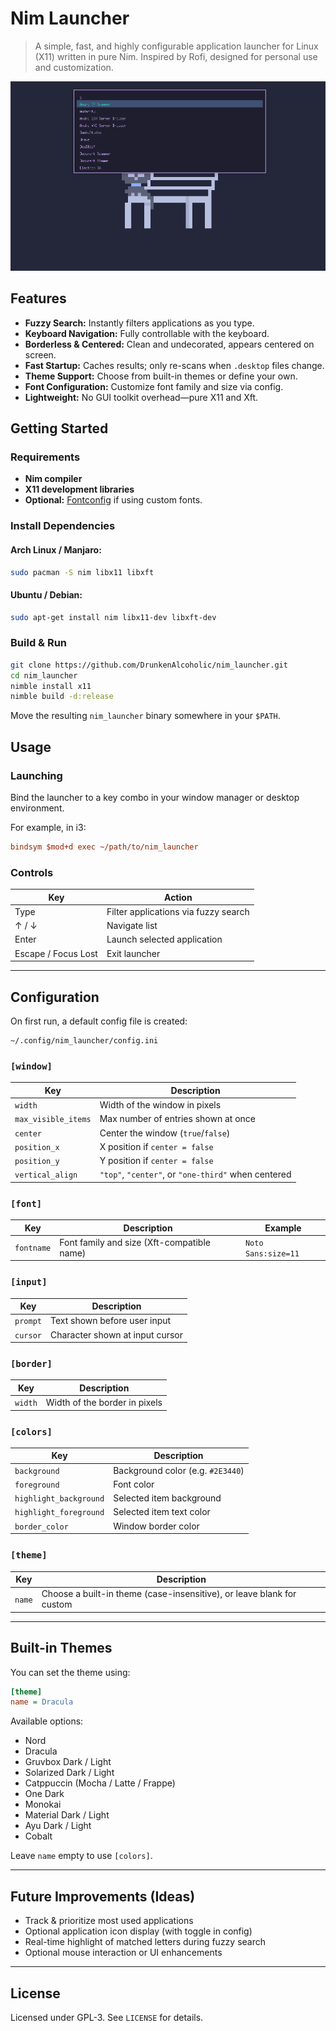 # Nim Launcher

> A simple, fast, and highly configurable application launcher for Linux (X11) written in pure Nim. Inspired by Rofi, designed for personal use and customization.

![Nim Launcher with Dracula Colours](ScreenShot.png)

## Features

- **Fuzzy Search:** Instantly filters applications as you type.
- **Keyboard Navigation:** Fully controllable with the keyboard.
- **Borderless & Centered:** Clean and undecorated, appears centered on screen.
- **Fast Startup:** Caches results; only re-scans when `.desktop` files change.
- **Theme Support:** Choose from built-in themes or define your own.
- **Font Configuration:** Customize font family and size via config.
- **Lightweight:** No GUI toolkit overhead—pure X11 and Xft.

## Getting Started

### Requirements

- **Nim compiler**
- **X11 development libraries**
- **Optional:** [Fontconfig](https://www.freedesktop.org/wiki/Software/fontconfig/) if using custom fonts.

### Install Dependencies

#### Arch Linux / Manjaro:
```bash
sudo pacman -S nim libx11 libxft
```

#### Ubuntu / Debian:
```bash
sudo apt-get install nim libx11-dev libxft-dev
```

### Build & Run

```bash
git clone https://github.com/DrunkenAlcoholic/nim_launcher.git
cd nim_launcher
nimble install x11
nimble build -d:release
```

Move the resulting `nim_launcher` binary somewhere in your `$PATH`.

## Usage

### Launching

Bind the launcher to a key combo in your window manager or desktop environment.

For example, in i3:
```ini
bindsym $mod+d exec ~/path/to/nim_launcher
```

### Controls

| Key            | Action                          |
|----------------|----------------------------------|
| Type           | Filter applications via fuzzy search |
| ↑ / ↓          | Navigate list                   |
| Enter          | Launch selected application     |
| Escape / Focus Lost | Exit launcher             |

---

## Configuration

On first run, a default config file is created:

```
~/.config/nim_launcher/config.ini
```

### `[window]`

| Key                 | Description                                                              |
|---------------------|--------------------------------------------------------------------------|
| `width`             | Width of the window in pixels                                            |
| `max_visible_items` | Max number of entries shown at once                                      |
| `center`            | Center the window (`true`/`false`)                                       |
| `position_x`        | X position if `center = false`                                           |
| `position_y`        | Y position if `center = false`                                           |
| `vertical_align`    | `"top"`, `"center"`, or `"one-third"` when centered                      |

### `[font]`

| Key        | Description                                | Example                  |
|------------|--------------------------------------------|--------------------------|
| `fontname` | Font family and size (Xft-compatible name) | `Noto Sans:size=11`      |

### `[input]`

| Key      | Description                      |
|----------|----------------------------------|
| `prompt` | Text shown before user input     |
| `cursor` | Character shown at input cursor  |

### `[border]`

| Key     | Description                             |
|---------|-----------------------------------------|
| `width` | Width of the border in pixels           |

### `[colors]`

| Key                    | Description                           |
|------------------------|---------------------------------------|
| `background`           | Background color (e.g. `#2E3440`)     |
| `foreground`           | Font color                            |
| `highlight_background` | Selected item background              |
| `highlight_foreground` | Selected item text color              |
| `border_color`         | Window border color                   |

### `[theme]`

| Key    | Description                                                           |
|--------|-----------------------------------------------------------------------|
| `name` | Choose a built-in theme (case-insensitive), or leave blank for custom |

---

## Built-in Themes

You can set the theme using:

```ini
[theme]
name = Dracula
```

Available options:

- Nord
- Dracula
- Gruvbox Dark / Light
- Solarized Dark / Light
- Catppuccin (Mocha / Latte / Frappe)
- One Dark
- Monokai
- Material Dark / Light
- Ayu Dark / Light
- Cobalt

Leave `name` empty to use `[colors]`.

---

## Future Improvements (Ideas)

- Track & prioritize most used applications
- Optional application icon display (with toggle in config)
- Real-time highlight of matched letters during fuzzy search
- Optional mouse interaction or UI enhancements

---

## License

Licensed under GPL-3. See `LICENSE` for details.
